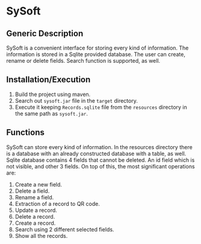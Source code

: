 # SySoft

## Generic Description

SySoft is a convenient interface for storing every kind of information. The information is stored in a Sqlite provided database. The user can create, rename or delete fields. Search function is supported, as well.

## Installation/Execution

1) Build the project using maven.
2) Search out ```sysoft.jar``` file in the ```target``` directory.
3) Execute it keeping ```Records.sqlite``` file from the ```resources``` directory in the same path as ```sysoft.jar```.

## Functions

SySoft can store every kind of information. In the resources directory there is a database with an already constructed database with a table, as well. Sqlite database contains 4 fields that cannot be deleted. An id field which is not visible, and other 3 fields. On top of this, the most significant operations are:
1) Create a new field.
2) Delete a field.
3) Rename a field.
4) Extraction of a record to QR code.
5) Update a record.
6) Delete a record.
7) Create a record.
8) Search using 2 different selected fields.
9) Show all the records.

